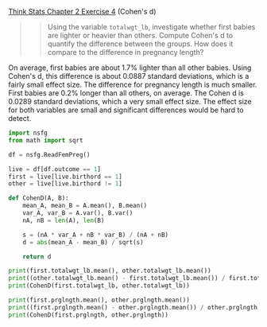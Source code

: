 [Think Stats Chapter 2 Exercise 4](http://greenteapress.com/thinkstats2/html/thinkstats2003.html#toc24) (Cohen's d)

>> Using the variable `totalwgt_lb`, investigate whether first babies are lighter or heavier than others. Compute Cohen's d to quantify the difference between the groups. How does it compare to the difference in pregnancy length?

On average, first babies are about 1.7% lighter than all other babies. Using Cohen's d, this difference is about 0.0887 standard deviations, which is a fairly small effect size.
The difference for pregnancy length is much smaller. First babies are 0.2% longer than all others, on average. The Cohen d is 0.0289 standard deviations, which a very small effect size.
The effect size for both variables are small and significant differences would be hard to detect.


```Python
import nsfg
from math import sqrt

df = nsfg.ReadFemPreg()

live = df[df.outcome == 1]
first = live[live.birthord == 1]
other = live[live.birthord != 1]

def CohenD(A, B):
    mean_A, mean_B = A.mean(), B.mean()
    var_A, var_B = A.var(), B.var()
    nA, nB = len(A), len(B)

    s = (nA * var_A + nB * var_B) / (nA + nB)
    d = abs(mean_A - mean_B) / sqrt(s)

    return d

print(first.totalwgt_lb.mean(), other.totalwgt_lb.mean())
print((other.totalwgt_lb.mean() - first.totalwgt_lb.mean()) / first.totalwgt_lb.mean())
print(CohenD(first.totalwgt_lb, other.totalwgt_lb))

print(first.prglngth.mean(), other.prglngth.mean())
print((first.prglngth.mean() - other.prglngth.mean()) / other.prglngth.mean())
print(CohenD(first.prglngth, other.prglngth))
```  
